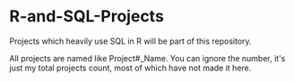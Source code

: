 # R-and-SQL-Projects
Projects which heavily use SQL in R will be part of this repository. 

All projects are named like Project#_Name. You can ignore the number, it's just my total projects count, most of which have not made it here. 
